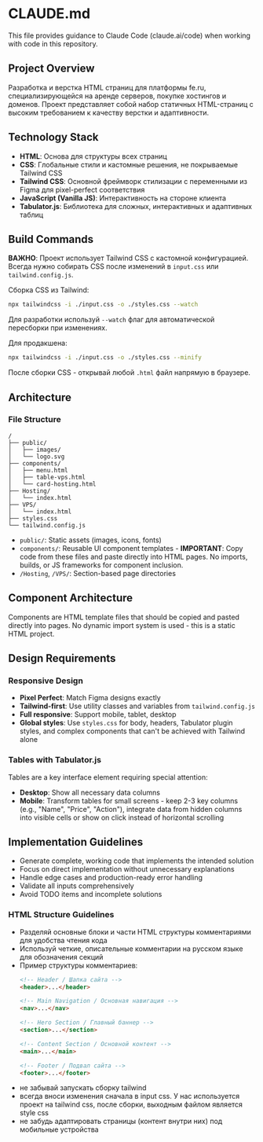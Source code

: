 # CLAUDE.md

This file provides guidance to Claude Code (claude.ai/code) when working with code in this repository.

## Project Overview

Разработка и верстка HTML страниц для платформы fe.ru, специализирующейся на аренде серверов, покупке хостингов и доменов. Проект представляет собой набор статичных HTML-страниц с высоким требованием к качеству верстки и адаптивности.

## Technology Stack

- **HTML**: Основа для структуры всех страниц
- **CSS**: Глобальные стили и кастомные решения, не покрываемые Tailwind CSS  
- **Tailwind CSS**: Основной фреймворк стилизации с переменными из Figma для pixel-perfect соответствия
- **JavaScript (Vanilla JS)**: Интерактивность на стороне клиента
- **Tabulator.js**: Библиотека для сложных, интерактивных и адаптивных таблиц

## Build Commands

**ВАЖНО**: Проект использует Tailwind CSS с кастомной конфигурацией. Всегда нужно собирать CSS после изменений в `input.css` или `tailwind.config.js`.

Сборка CSS из Tailwind:
```bash
npx tailwindcss -i ./input.css -o ./styles.css --watch
```

Для разработки используй `--watch` флаг для автоматической пересборки при изменениях.

Для продакшена:
```bash
npx tailwindcss -i ./input.css -o ./styles.css --minify
```

После сборки CSS - открывай любой `.html` файл напрямую в браузере.

## Architecture

### File Structure

```
/
├── public/
│   ├── images/
│   └── logo.svg
├── components/
│   ├── menu.html
│   ├── table-vps.html
│   └── card-hosting.html
├── Hosting/
│   └── index.html
├── VPS/
│   └── index.html
├── styles.css
└── tailwind.config.js
```

- `public/`: Static assets (images, icons, fonts)
- `components/`: Reusable UI component templates - **IMPORTANT**: Copy code from these files and paste directly into HTML pages. No imports, builds, or JS frameworks for component inclusion.
- `/Hosting`, `/VPS/`: Section-based page directories

## Component Architecture

Components are HTML template files that should be copied and pasted directly into pages. No dynamic import system is used - this is a static HTML project.

## Design Requirements

### Responsive Design
- **Pixel Perfect**: Match Figma designs exactly
- **Tailwind-first**: Use utility classes and variables from `tailwind.config.js`
- **Full responsive**: Support mobile, tablet, desktop
- **Global styles**: Use `styles.css` for body, headers, Tabulator plugin styles, and complex components that can't be achieved with Tailwind alone

### Tables with Tabulator.js
Tables are a key interface element requiring special attention:

- **Desktop**: Show all necessary data columns
- **Mobile**: Transform tables for small screens - keep 2-3 key columns (e.g., "Name", "Price", "Action"), integrate data from hidden columns into visible cells or show on click instead of horizontal scrolling

## Implementation Guidelines

- Generate complete, working code that implements the intended solution
- Focus on direct implementation without unnecessary explanations
- Handle edge cases and production-ready error handling
- Validate all inputs comprehensively
- Avoid TODO items and incomplete solutions

### HTML Structure Guidelines

- Разделяй основные блоки и части HTML структуры комментариями для удобства чтения кода
- Используй четкие, описательные комментарии на русском языке для обозначения секций
- Пример структуры комментариев:
  ```html
  <!-- Header / Шапка сайта -->
  <header>...</header>

  <!-- Main Navigation / Основная навигация -->
  <nav>...</nav>

  <!-- Hero Section / Главный баннер -->
  <section>...</section>

  <!-- Content Section / Основной контент -->
  <main>...</main>

  <!-- Footer / Подвал сайта -->
  <footer>...</footer>
  ```
- не забывай запускать сборку tailwind
- всегда вноси изменения сначала в input css. У нас используется проект на tailwind css, после сборки, выходным файлом является style css
- не забудь адаптировать страницы (контент внутри них) под мобильные устройства